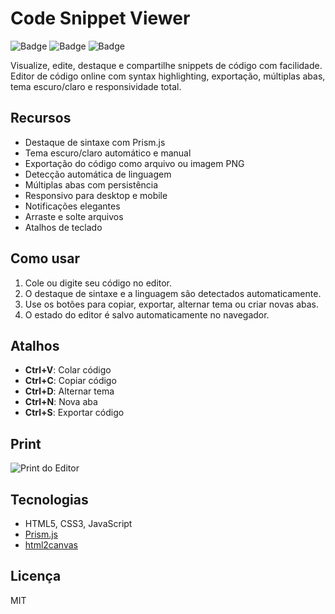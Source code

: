 # Code Snippet Viewer

![Badge](https://img.shields.io/badge/Prism.js-Syntax%20Highlighting-blue)
![Badge](https://img.shields.io/badge/Responsive-Yes-green)
![Badge](https://img.shields.io/badge/Theme-Light%20%2F%20Dark-blueviolet)

Visualize, edite, destaque e compartilhe snippets de código com facilidade. Editor de código online com syntax highlighting, exportação, múltiplas abas, tema escuro/claro e responsividade total.

## Recursos
- Destaque de sintaxe com Prism.js
- Tema escuro/claro automático e manual
- Exportação do código como arquivo ou imagem PNG
- Detecção automática de linguagem
- Múltiplas abas com persistência
- Responsivo para desktop e mobile
- Notificações elegantes
- Arraste e solte arquivos
- Atalhos de teclado

## Como usar
1. Cole ou digite seu código no editor.
2. O destaque de sintaxe e a linguagem são detectados automaticamente.
3. Use os botões para copiar, exportar, alternar tema ou criar novas abas.
4. O estado do editor é salvo automaticamente no navegador.

## Atalhos
- **Ctrl+V**: Colar código
- **Ctrl+C**: Copiar código
- **Ctrl+D**: Alternar tema
- **Ctrl+N**: Nova aba
- **Ctrl+S**: Exportar código

## Print
![Print do Editor](https://user-images.githubusercontent.com/placeholder/editor-print.png)

## Tecnologias
- HTML5, CSS3, JavaScript
- [Prism.js](https://prismjs.com/)
- [html2canvas](https://html2canvas.hertzen.com/)

## Licença
MIT
